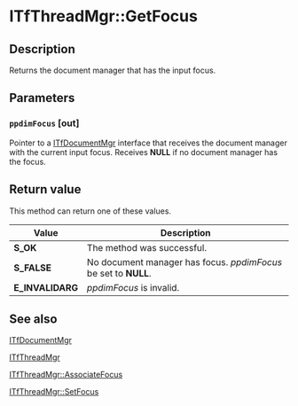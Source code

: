 # ITfThreadMgr::GetFocus

## Description

Returns the document manager that has the input focus.

## Parameters

### `ppdimFocus` [out]

Pointer to a [ITfDocumentMgr](https://learn.microsoft.com/windows/desktop/api/msctf/nn-msctf-itfdocumentmgr) interface that receives the document manager with the current input focus. Receives **NULL** if no document manager has the focus.

## Return value

This method can return one of these values.

| Value | Description |
| --- | --- |
| **S_OK** | The method was successful. |
| **S_FALSE** | No document manager has focus. *ppdimFocus* be set to **NULL**. |
| **E_INVALIDARG** | *ppdimFocus* is invalid. |

## See also

[ITfDocumentMgr](https://learn.microsoft.com/windows/desktop/api/msctf/nn-msctf-itfdocumentmgr)

[ITfThreadMgr](https://learn.microsoft.com/windows/desktop/api/msctf/nn-msctf-itfthreadmgr)

[ITfThreadMgr::AssociateFocus](https://learn.microsoft.com/windows/desktop/api/msctf/nf-msctf-itfthreadmgr-associatefocus)

[ITfThreadMgr::SetFocus](https://learn.microsoft.com/windows/desktop/api/msctf/nf-msctf-itfthreadmgr-setfocus)